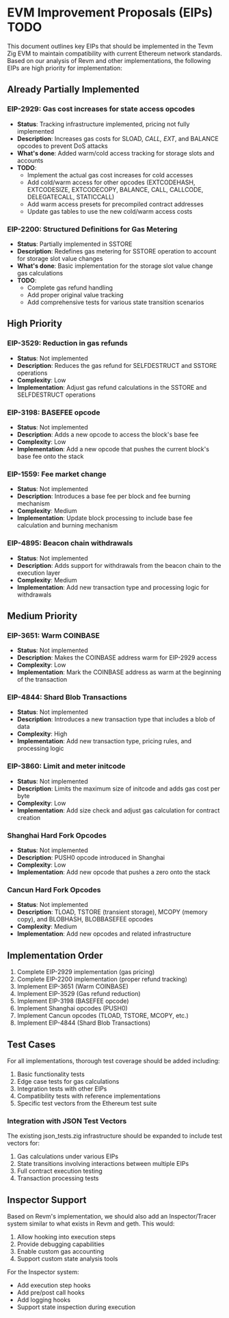 # EVM Improvement Proposals (EIPs) TODO

This document outlines key EIPs that should be implemented in the Tevm Zig EVM to maintain compatibility with current Ethereum network standards. Based on our analysis of Revm and other implementations, the following EIPs are high priority for implementation:

## Already Partially Implemented

### EIP-2929: Gas cost increases for state access opcodes

- **Status**: Tracking infrastructure implemented, pricing not fully implemented
- **Description**: Increases gas costs for SLOAD, *CALL, EXT*, and BALANCE opcodes to prevent DoS attacks
- **What's done**: Added warm/cold access tracking for storage slots and accounts
- **TODO**: 
  - Implement the actual gas cost increases for cold accesses
  - Add cold/warm access for other opcodes (EXTCODEHASH, EXTCODESIZE, EXTCODECOPY, BALANCE, CALL, CALLCODE, DELEGATECALL, STATICCALL)
  - Add warm access presets for precompiled contract addresses
  - Update gas tables to use the new cold/warm access costs

### EIP-2200: Structured Definitions for Gas Metering

- **Status**: Partially implemented in SSTORE
- **Description**: Redefines gas metering for SSTORE operation to account for storage slot value changes
- **What's done**: Basic implementation for the storage slot value change gas calculations
- **TODO**:
  - Complete gas refund handling 
  - Add proper original value tracking 
  - Add comprehensive tests for various state transition scenarios

## High Priority

### EIP-3529: Reduction in gas refunds

- **Status**: Not implemented
- **Description**: Reduces the gas refund for SELFDESTRUCT and SSTORE operations
- **Complexity**: Low
- **Implementation**: Adjust gas refund calculations in the SSTORE and SELFDESTRUCT operations

### EIP-3198: BASEFEE opcode

- **Status**: Not implemented
- **Description**: Adds a new opcode to access the block's base fee
- **Complexity**: Low
- **Implementation**: Add a new opcode that pushes the current block's base fee onto the stack

### EIP-1559: Fee market change

- **Status**: Not implemented
- **Description**: Introduces a base fee per block and fee burning mechanism
- **Complexity**: Medium
- **Implementation**: Update block processing to include base fee calculation and burning mechanism

### EIP-4895: Beacon chain withdrawals

- **Status**: Not implemented
- **Description**: Adds support for withdrawals from the beacon chain to the execution layer
- **Complexity**: Medium
- **Implementation**: Add new transaction type and processing logic for withdrawals

## Medium Priority

### EIP-3651: Warm COINBASE

- **Status**: Not implemented
- **Description**: Makes the COINBASE address warm for EIP-2929 access
- **Complexity**: Low
- **Implementation**: Mark the COINBASE address as warm at the beginning of the transaction

### EIP-4844: Shard Blob Transactions

- **Status**: Not implemented
- **Description**: Introduces a new transaction type that includes a blob of data
- **Complexity**: High
- **Implementation**: Add new transaction type, pricing rules, and processing logic

### EIP-3860: Limit and meter initcode

- **Status**: Not implemented
- **Description**: Limits the maximum size of initcode and adds gas cost per byte
- **Complexity**: Low
- **Implementation**: Add size check and adjust gas calculation for contract creation

### Shanghai Hard Fork Opcodes

- **Status**: Not implemented
- **Description**: PUSH0 opcode introduced in Shanghai
- **Complexity**: Low
- **Implementation**: Add new opcode that pushes a zero onto the stack

### Cancun Hard Fork Opcodes

- **Status**: Not implemented
- **Description**: TLOAD, TSTORE (transient storage), MCOPY (memory copy), and BLOBHASH, BLOBBASEFEE opcodes
- **Complexity**: Medium
- **Implementation**: Add new opcodes and related infrastructure

## Implementation Order

1. Complete EIP-2929 implementation (gas pricing)
2. Complete EIP-2200 implementation (proper refund tracking)
3. Implement EIP-3651 (Warm COINBASE)
4. Implement EIP-3529 (Gas refund reduction)
5. Implement EIP-3198 (BASEFEE opcode)
6. Implement Shanghai opcodes (PUSH0)
7. Implement Cancun opcodes (TLOAD, TSTORE, MCOPY, etc.)
8. Implement EIP-4844 (Shard Blob Transactions)

## Test Cases

For all implementations, thorough test coverage should be added including:

1. Basic functionality tests
2. Edge case tests for gas calculations
3. Integration tests with other EIPs
4. Compatibility tests with reference implementations
5. Specific test vectors from the Ethereum test suite

### Integration with JSON Test Vectors

The existing json_tests.zig infrastructure should be expanded to include test vectors for:

1. Gas calculations under various EIPs
2. State transitions involving interactions between multiple EIPs
3. Full contract execution testing 
4. Transaction processing tests

## Inspector Support

Based on Revm's implementation, we should also add an Inspector/Tracer system similar to what exists in Revm and geth. This would:

1. Allow hooking into execution steps
2. Provide debugging capabilities
3. Enable custom gas accounting
4. Support custom state analysis tools

For the Inspector system:
- Add execution step hooks
- Add pre/post call hooks
- Add logging hooks
- Support state inspection during execution